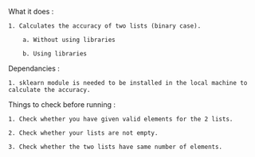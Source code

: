 What it does :

    1. Calculates the accuracy of two lists (binary case).

        a. Without using libraries

        b. Using libraries

Dependancies :

    1. sklearn module is needed to be installed in the local machine to calculate the accuracy.

Things to check before running :

    1. Check whether you have given valid elements for the 2 lists.

    2. Check whether your lists are not empty.
    
    3. Check whether the two lists have same number of elements.
